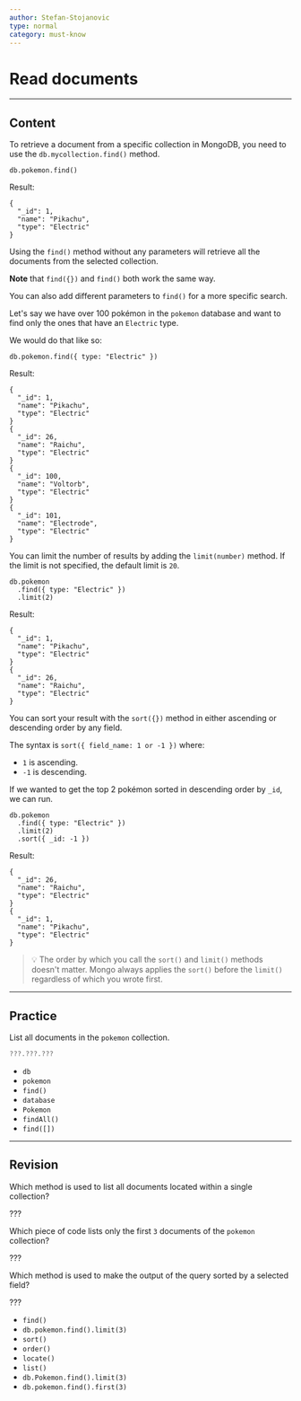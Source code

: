 ```yaml
---
author: Stefan-Stojanovic
type: normal
category: must-know
---
```


# Read documents


---

## Content

To retrieve a document from a specific collection in MongoDB, you need to use the `db.mycollection.find()` method.

```plain-text
db.pokemon.find()
```

Result:

```plain-text
{
  "_id": 1,
  "name": "Pikachu",
  "type": "Electric"
}
```

Using the `find()` method without any parameters will retrieve all the documents from the selected collection.

**Note** that `find({})` and `find()` both work the same way.

You can also add different parameters to `find()` for a more specific search.

Let's say we have over 100 pokémon in the `pokemon` database and want to find only the ones that have an `Electric` type.

We would do that like so:

```plain-text
db.pokemon.find({ type: "Electric" })
```

Result:

```plain-text
{
  "_id": 1,
  "name": "Pikachu",
  "type": "Electric"
}
{
  "_id": 26,
  "name": "Raichu",
  "type": "Electric"
}
{
  "_id": 100,
  "name": "Voltorb",
  "type": "Electric"
}
{
  "_id": 101,
  "name": "Electrode",
  "type": "Electric"
}
```

You can limit the number of results by adding the `limit(number)` method. If the limit is not specified, the default limit is `20`.

```plain-text
db.pokemon
  .find({ type: "Electric" })
  .limit(2)
```

Result:

```plain-text
{
  "_id": 1,
  "name": "Pikachu",
  "type": "Electric"
}
{
  "_id": 26,
  "name": "Raichu",
  "type": "Electric"
}
```

You can sort your result with the `sort({})` method in either ascending or descending order by any field.

The syntax is `sort({ field_name: 1 or -1 })` where:

- `1` is ascending.
- `-1` is descending.

If we wanted to get the top 2 pokémon sorted in descending order by `_id`, we can run.

```plain-text
db.pokemon
  .find({ type: "Electric" })
  .limit(2)
  .sort({ _id: -1 })
```

Result:

```plain-text
{
  "_id": 26,
  "name": "Raichu",
  "type": "Electric"
}
{
  "_id": 1,
  "name": "Pikachu",
  "type": "Electric"
}
```

> 💡 The order by which you call the `sort()` and `limit()` methods doesn't matter. Mongo always applies the `sort()` before the `limit()` regardless of which you wrote first.


---

## Practice

List all documents in the `pokemon` collection.

```javascript
???.???.???
```

- `db`
- `pokemon`
- `find()`
- `database`
- `Pokemon`
- `findAll()`
- `find([])`


---

## Revision

Which method is used to list all documents located within a single collection?

???

Which piece of code lists only the first `3` documents of the `pokemon` collection?

???

Which method is used to make the output of the query sorted by a selected field?

???

- `find()`
- `db.pokemon.find().limit(3)`
- `sort()`
- `order()`
- `locate()`
- `list()`
- `db.Pokemon.find().limit(3)`
- `db.pokemon.find().first(3)`
 
